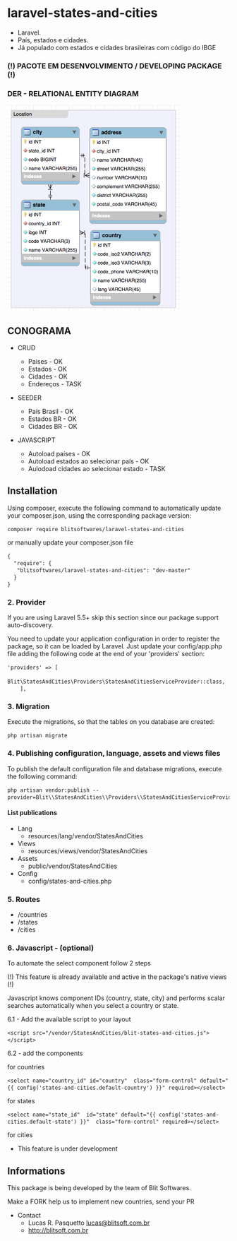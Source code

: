 # laravel-states-and-cities

- Laravel.
- País, estados e cidades. 
- Já populado com estados e cidades brasileiras com código do IBGE

### (!) PACOTE EM DESENVOLVIMENTO / DEVELOPING PACKAGE (!)

### DER - RELATIONAL ENTITY DIAGRAM
![Image of Blit Softwares](./assets/der.png)

## CONOGRAMA

- CRUD 
    - Paises - OK
    - Estados - OK
    - Cidades - OK
    - Endereços - TASK

- SEEDER 
    - País Brasil - OK
    - Estados BR - OK
    - Cidades BR - OK

- JAVASCRIPT 
    - Autoload países - OK
    - Autoload estados ao selecionar país - OK
    - Aulodoad cidades ao selecionar estado - TASK

## Installation
Using composer, execute the following command to automatically update your composer.json, using the corresponding package version:
 
 ```
 composer require blitsoftwares/laravel-states-and-cities
 ```
 
 or manually update your composer.json file
 
 ```
 {
   "require": {
   	"blitsoftwares/laravel-states-and-cities": "dev-master"
   }
 } 
  ```
  
### 2. Provider
If you are using Laravel 5.5+ skip this section since our package support auto-discovery.

You need to update your application configuration in order to register the package, so it can be loaded by Laravel. Just update your config/app.php file adding the following code at the end of your 'providers' section:

```
'providers' => [
        Blit\StatesAndCities\Providers\StatesAndCitiesServiceProvider::class,
    ],
```
### 3. Migration
Execute the migrations, so that the tables on you database are created:
```
php artisan migrate 
```
### 4. Publishing configuration, language, assets and views files
To publish the default configuration file and database migrations, execute the following command:

    php artisan vendor:publish --provider=Blit\\StatesAndCities\\Providers\\StatesAndCitiesServiceProvider
    
#### List publications
- Lang
	- resources/lang/vendor/StatesAndCities
- Views
	- resources/views/vendor/StatesAndCities
- Assets
	- public/vendor/StatesAndCities
- Config
	- config/states-and-cities.php
	
### 5. Routes
- /countries
- /states
- /cities

### 6. Javascript - (optional)
To automate the select component follow 2 steps

(!) This feature is already available and active in the package's native views (!)

Javascript knows component IDs (country, state, city) and performs scalar searches automatically when you select a country or state.

6.1 - Add the available script to your layout
```
<script src="/vendor/StatesAndCities/blit-states-and-cities.js"></script>
```

6.2 - add the components

for countries
```
<select name="country_id" id="country"  class="form-control" default="{{ config('states-and-cities.default-country') }}" required></select>
```

for states
```
<select name="state_id"  id="state" default="{{ config('states-and-cities.default-state') }}"  class="form-control" required></select>
```

for cities
- This feature is under development

## Informations

This package is being developed by the team of Blit Softwares.

Make a FORK help us to implement new countries, send your PR

- Contact
    - Lucas R. Pasquetto <lucas@blitsoft.com.br>
    - http://blitsoft.com.br


